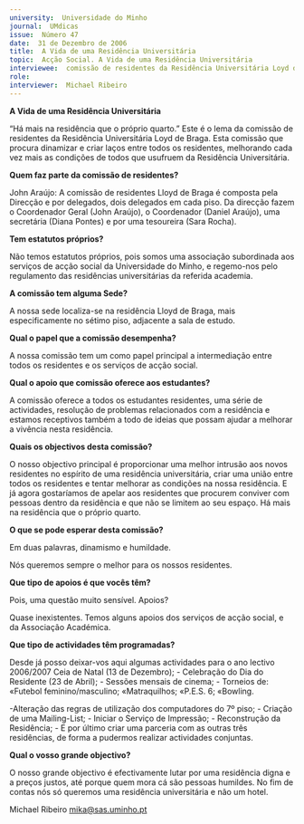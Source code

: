 ```yaml
---
university:  Universidade do Minho
journal:  UMdicas
issue:  Número 47
date:  31 de Dezembro de 2006
title:  A Vida de uma Residência Universitária
topic:  Acção Social. A Vida de uma Residência Universitária
interviewee:  comissão de residentes da Residência Universitária Loyd de Braga
role: 
interviewer:  Michael Ribeiro
---
```

 **A Vida de uma Residência Universitária**
 
“Há mais na residência que o próprio quarto.” Este é o lema da comissão de residentes da Residência Universitária Loyd de Braga. Esta comissão que procura dinamizar e criar laços entre todos os residentes, melhorando cada vez mais as condições de todos que usufruem da Residência Universitária.

**Quem faz parte da comissão de residentes?**

 John Araújo: A comissão de residentes Lloyd de Braga é composta pela Direcção e por delegados, dois delegados em cada piso. Da direcção fazem o Coordenador Geral (John Araújo), o Coordenador (Daniel Araújo), uma secretária (Diana Pontes) e por uma tesoureira (Sara Rocha).

**Tem estatutos próprios?**

 Não temos estatutos próprios, pois somos uma associação subordinada aos serviços de acção social da Universidade do Minho, e regemo-nos pelo regulamento das residências universitárias da referida academia.

**A comissão tem alguma Sede?**

 A nossa sede localiza-se na residência Lloyd de Braga, mais especificamente no sétimo piso, adjacente a sala de estudo.

**Qual o papel que a comissão desempenha?**

 A nossa comissão tem um como papel principal a intermediação entre todos os residentes e os serviços de acção social.

**Qual o apoio que comissão oferece aos estudantes?**

 A comissão oferece a todos os estudantes residentes, uma série de actividades, resolução de problemas relacionados com a residência e estamos receptivos também a todo de ideias que possam ajudar a melhorar a vivência nesta residência.

**Quais os objectivos desta comissão?**

 O nosso objectivo principal é proporcionar uma melhor intrusão aos novos residentes no espírito de uma residência universitária, criar uma união entre todos os residentes e tentar melhorar as condições na nossa residência. E já agora gostaríamos de apelar aos residentes que procurem conviver com pessoas dentro da residência e que não se limitem ao seu espaço. Há mais na residência que o próprio quarto.

**O que se pode esperar desta comissão?**

 Em duas palavras, dinamismo e humildade.

 Nós queremos sempre o melhor para os nossos residentes.

**Que tipo de apoios é que vocês têm?**

Pois, uma questão muito sensível. Apoios?

 Quase inexistentes. Temos alguns apoios dos serviços de acção social, e da Associação Académica.

**Que tipo de actividades têm programadas?**

 Desde já posso deixar-vos aqui algumas actividades para o ano lectivo 2006/2007 Ceia de Natal (13 de Dezembro); - Celebração do Dia do Residente (23 de Abril); - Sessões mensais de cinema; - Torneios de:  «Futebol feminino/masculino; «Matraquilhos; «P.E.S. 6; «Bowling.

 -Alteração das regras de utilização dos computadores do 7º piso; - Criação de uma Mailing-List; - Iniciar o Serviço de Impressão; - Reconstrução da Residência; - E por último criar uma parceria com as outras três residências, de forma a pudermos realizar actividades conjuntas.

**Qual o vosso grande objectivo?**

 O nosso grande objectivo é efectivamente lutar por uma residência digna e a preços justos, até porque quem mora cá são pessoas humildes. No fim de contas nós só queremos uma residência universitária e não um hotel.

 Michael Ribeiro mika@sas.uminho.pt


